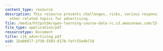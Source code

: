 ```yaml
---
content_type: resource
description: This resource presents challenges, risks, various responsibilities, and
  other related topics for advertising.
file: /media/https%3A/open-learning-course-data-rc.s3.amazonaws.com/15-810-marketing-management-fall-2004/1ba00d772f3055030178fafc55e8b71d_c16_advertising.pdf
file_type: application/pdf
resourcetype: Document
title: c16_advertising.pdf
uid: 1ba00d77-2f30-5503-0178-fafc55e8b71d
---
```


